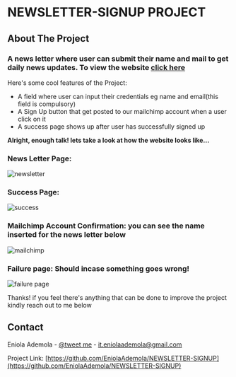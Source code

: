 # NEWSLETTER-SIGNUP PROJECT
<!-- ABOUT THE PROJECT -->
## About The Project


### A news letter where user can submit their name and mail to get daily news updates. To view the website [click here](https://radiant-badlands-28801.herokuapp.com/signup)

Here's some cool features of the Project:
* A field where user can input their credentials eg name and email(this field is compulsory)
* A Sign Up button that get posted to our mailchimp account when a user click on it
* A success page shows up after user has successfully signed up

**Alright, enough talk! lets take a look at how the website looks like...**


### News Letter Page: 
![newsletter](https://user-images.githubusercontent.com/107508295/180503561-01f1a472-ca89-4d33-ba3c-362db0efc1c7.PNG)


### Success Page:
![success](https://user-images.githubusercontent.com/107508295/180506686-263aed11-db69-4f17-b447-539d8063c443.PNG)


### Mailchimp Account Confirmation: you can see the name inserted for the news letter below
![mailchimp](https://user-images.githubusercontent.com/107508295/180507493-5d858118-82cd-4da8-a8f1-ab7847ec13ce.PNG)



### Failure page: Should incase something goes wrong!
![failure page](https://user-images.githubusercontent.com/107508295/180503698-e55ca813-8106-43e0-ac6e-189f61d0fef2.PNG)

Thanks! if you feel there's anything that can be done to improve the project kindly reach out to me below

<!-- CONTACT -->
## Contact

Eniola Ademola - [@tweet me](https://twitter.com/_daveworld) - it.eniolaademola@gmail.com

Project Link: [https://github.com/EniolaAdemola/NEWSLETTER-SIGNUP](https://github.com/EniolaAdemola/NEWSLETTER-SIGNUP)
